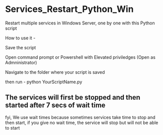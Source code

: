 # Services_Restart_Python_Win
Restart multiple services in Windows Server, one by one with this Python script

How to use it -

Save the script

Open command prompt or Powershell with Elevated priviledges (Open as Admninistrator)

Navigate to the folder where your script is saved

then run -
python YourScriptName.py

The services will first be stopped and then started after 7 secs of wait time
-------------------------------------------------------------------------------
fyi, We use wait times because sometimes services take time to stop and then start, if you give no wait time, the service will stop but will not be able to start


